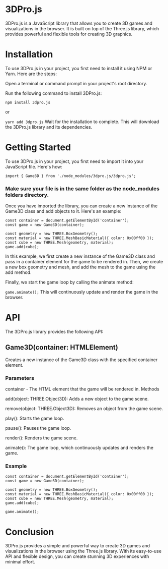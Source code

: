 # 3DPro.js
3DPro.js is a JavaScript library that allows you to create 3D games and visualizations in the browser. It is built on top of the Three.js library, which provides powerful and flexible tools for creating 3D graphics.

# Installation
To use 3DPro.js in your project, you first need to install it using NPM or Yarn. Here are the steps:

Open a terminal or command prompt in your project's root directory.

Run the following command to install 3DPro.js:


```npm install 3dpro.js```

or

```yarn add 3dpro.js```
Wait for the installation to complete. This will download the 3DPro.js library and its dependencies.

# Getting Started
To use 3DPro.js in your project, you first need to import it into your JavaScript file. Here's how:

```import { Game3D } from './node_modules/3dpro.js/3dpro.js';```

### Make sure your file is in the same folder as the node_modules folders directory.

Once you have imported the library, you can create a new instance of the Game3D class and add objects to it. Here's an example:

```
const container = document.getElementById('container');
const game = new Game3D(container);

const geometry = new THREE.BoxGeometry();
const material = new THREE.MeshBasicMaterial({ color: 0x00ff00 });
const cube = new THREE.Mesh(geometry, material);
game.add(cube);
```

In this example, we first create a new instance of the Game3D class and pass in a container element for the game to be rendered in. Then, we create a new box geometry and mesh, and add the mesh to the game using the add method.

Finally, we start the game loop by calling the animate method:


``` game.animate(); ```
This will continuously update and render the game in the browser.

# API
The 3DPro.js library provides the following API:

## Game3D(container: HTMLElement)
Creates a new instance of the Game3D class with the specified container element.

### Parameters

container - The HTML element that the game will be rendered in.
Methods

add(object: THREE.Object3D): Adds a new object to the game scene.

remove(object: THREE.Object3D): Removes an object from the game scene.

play(): Starts the game loop.

pause(): Pauses the game loop.

render(): Renders the game scene.

animate(): The game loop, which continuously updates and renders the game.

### Example
```
const container = document.getElementById('container');
const game = new Game3D(container);

const geometry = new THREE.BoxGeometry();
const material = new THREE.MeshBasicMaterial({ color: 0x00ff00 });
const cube = new THREE.Mesh(geometry, material);
game.add(cube);

game.animate();
```

# Conclusion
3DPro.js provides a simple and powerful way to create 3D games and visualizations in the browser using the Three.js library. With its easy-to-use API and flexible design, you can create stunning 3D experiences with minimal effort.
